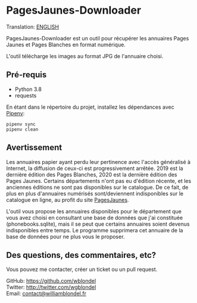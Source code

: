 # PagesJaunes-Downloader

Translation: [ENGLISH](README.en.md)

PagesJaunes-Downloader est un outil pour récupérer les annuaires Pages Jaunes
et Pages Blanches en format numérique.

L'outil télécharge les images au format JPG de l'annuaire choisi.

## Pré-requis

- Python 3.8
- requests

En étant dans le répertoire du projet, installez les dépendances avec [Pipenv](https://pipenv.pypa.io/en/stable/install/#pragmatic-installation-of-pipenv):
```
pipenv sync
pipenv clean
```

## Avertissement

Les annuaires papier ayant perdu leur pertinence avec l'accès généralisé à Internet, la diffusion de ceux-ci est progressivement arrêtée. 2019 est la dernière édition des Pages Blanches, 2020 est la dernière édition des Pages Jaunes. Certains départements n'ont pas eu d'édition récente, et les anciennes éditions ne sont pas disponibles sur le catalogue. De ce fait, de plus en plus d'annuaires numérisés sont/deviennent indisponibles sur le catalogue en ligne, au profit du site [PagesJaunes](https://www.pagesjaunes.fr/).

L'outil vous propose les annuaires disponibles pour le département que vous avez choisi en consultant une base de données que j'ai constituée (phonebooks.sqlite), mais il se peut que certains annuaires soient devenus indisponibles entre temps. Le programme supprimera cet annuaire de la base de données pour ne plus vous le proposer.

## Des questions, des commentaires, etc?

Vous pouvez me contacter, créer un ticket ou un pull request.

GitHub: https://github.com/wblondel <br/> Twitter:
http://twitter.com/wgblondel <br/> Email: contact@williamblondel.fr
